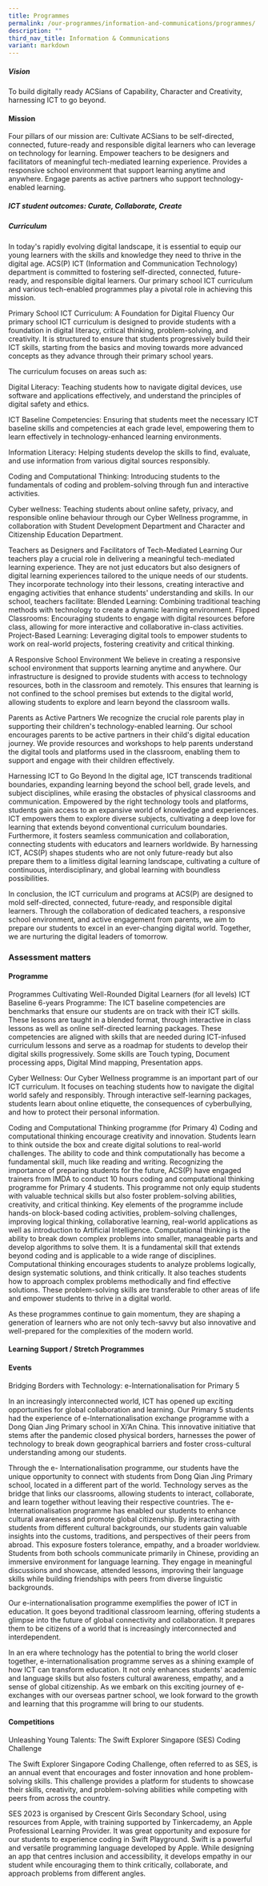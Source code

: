 ```yaml
---
title: Programmes
permalink: /our-programmes/information-and-communications/programmes/
description: ""
third_nav_title: Information & Communications
variant: markdown
---
```

##### Vision

To build digitally ready ACSians of Capability, Character and Creativity, harnessing ICT to go beyond. 

#### Mission
Four pillars of our mission are: Cultivate ACSians to be self-directed, connected, future-ready and responsible digital learners who can leverage on technology for learning. Empower teachers to be designers and facilitators of meaningful tech-mediated learning experience. Provides a responsive school environment that support learning anytime and anywhere. Engage parents as active partners who support technology-enabled learning. 

##### ICT student outcomes: Curate, Collaborate, Create

##### Curriculum

In today's rapidly evolving digital landscape, it is essential to equip our young learners with the skills and knowledge they need to thrive in the digital age. ACS(P) ICT (Information and Communication Technology) department is committed to fostering self-directed, connected, future-ready, and responsible digital learners. Our primary school ICT curriculum and various tech-enabled programmes play a pivotal role in achieving this mission.

Primary School ICT Curriculum: A Foundation for Digital Fluency
Our primary school ICT curriculum is designed to provide students with a foundation in digital literacy, critical thinking, problem-solving, and creativity. It is structured to ensure that students progressively build their ICT skills, starting from the basics and moving towards more advanced concepts as they advance through their primary school years.

The curriculum focuses on areas such as:

Digital Literacy: Teaching students how to navigate digital devices, use software and applications effectively, and understand the principles of digital safety and ethics.

ICT Baseline Competencies: Ensuring that students meet the necessary ICT baseline skills and competencies at each grade level, empowering them to learn effectively in technology-enhanced learning environments.

Information Literacy: Helping students develop the skills to find, evaluate, and use information from various digital sources responsibly.

Coding and Computational Thinking: Introducing students to the fundamentals of coding and problem-solving through fun and interactive activities.

Cyber wellness: Teaching students about online safety, privacy, and responsible online behaviour through our Cyber Wellness programme, in collaboration with Student Development Department and Character and Citizenship Education Department.

Teachers as Designers and Facilitators of Tech-Mediated Learning
Our teachers play a crucial role in delivering a meaningful tech-mediated learning experience. They are not just educators but also designers of digital learning experiences tailored to the unique needs of our students. They incorporate technology into their lessons, creating interactive and engaging activities that enhance students' understanding and skills.
In our school, teachers facilitate:
Blended Learning: Combining traditional teaching methods with technology to create a dynamic learning environment.
Flipped Classrooms: Encouraging students to engage with digital resources before class, allowing for more interactive and collaborative in-class activities.
Project-Based Learning: Leveraging digital tools to empower students to work on real-world projects, fostering creativity and critical thinking.

A Responsive School Environment
We believe in creating a responsive school environment that supports learning anytime and anywhere. Our infrastructure is designed to provide students with access to technology resources, both in the classroom and remotely. This ensures that learning is not confined to the school premises but extends to the digital world, allowing students to explore and learn beyond the classroom walls.

Parents as Active Partners
We recognize the crucial role parents play in supporting their children's technology-enabled learning. Our school encourages parents to be active partners in their child's digital education journey. We provide resources and workshops to help parents understand the digital tools and platforms used in the classroom, enabling them to support and engage with their children effectively.

Harnessing ICT to Go Beyond
In the digital age, ICT transcends traditional boundaries, expanding learning beyond the school bell, grade levels, and subject disciplines, while erasing the obstacles of physical classrooms and communication. Empowered by the right technology tools and platforms, students gain access to an expansive world of knowledge and experiences. ICT empowers them to explore diverse subjects, cultivating a deep love for learning that extends beyond conventional curriculum boundaries. Furthermore, it fosters seamless communication and collaboration, connecting students with educators and learners worldwide. By harnessing ICT, ACS(P) shapes students who are not only future-ready but also prepare them to a limitless digital learning landscape, cultivating a culture of continuous, interdisciplinary, and global learning with boundless possibilities.


In conclusion, the ICT curriculum and programs at ACS(P) are designed to mold self-directed, connected, future-ready, and responsible digital learners. Through the collaboration of dedicated teachers, a responsive school environment, and active engagement from parents, we aim to prepare our students to excel in an ever-changing digital world. Together, we are nurturing the digital leaders of tomorrow.

### Assessment matters


#### Programme

Programmes Cultivating Well-Rounded Digital Learners (for all levels)
ICT Baseline 6-years Programme: The ICT baseline competencies are benchmarks that ensure our students are on track with their ICT skills. These lessons are taught in a blended format, through interactive in class lessons as well as online self-directed learning packages. These competencies are aligned with skills that are needed during ICT-infused curriculum lessons and serve as a roadmap for students to develop their digital skills progressively. Some skills are Touch typing, Document processing apps, Digital Mind mapping, Presentation apps.

Cyber Wellness: Our Cyber Wellness programme is an important part of our ICT curriculum. It focuses on teaching students how to navigate the digital world safely and responsibly. Through interactive self-learning packages, students learn about online etiquette, the consequences of cyberbullying, and how to protect their personal information.

Coding and Computational Thinking programme (for Primary 4) 
Coding and computational thinking encourage creativity and innovation.  Students learn to think outside the box and create digital solutions to real-world challenges. The ability to code and think computationally has become a fundamental skill, much like reading and writing. Recognizing the importance of preparing students for the future, ACS(P) have engaged trainers from IMDA to conduct 10 hours coding and computational thinking programme for Primary 4 students. This programme not only equip students with valuable technical skills but also foster problem-solving abilities, creativity, and critical thinking. Key elements of the programme include hands-on block-based coding activities, problem-solving challenges, improving logical thinking, collaborative learning, real-world applications as well as introduction to Artificial Intelligence. 
Computational thinking is the ability to break down complex problems into smaller, manageable parts and develop algorithms to solve them. It is a fundamental skill that extends beyond coding and is applicable to a wide range of disciplines. Computational thinking encourages students to analyze problems logically, design systematic solutions, and think critically. It also teaches students how to approach complex problems methodically and find effective solutions. These problem-solving skills are transferable to other areas of life and empower students to thrive in a digital world.

As these programmes continue to gain momentum, they are shaping a generation of learners who are not only tech-savvy but also innovative and well-prepared for the complexities of the modern world.

#### Learning Support / Stretch Programmes 


#### Events

Bridging Borders with Technology: e-Internationalisation for Primary 5

In an increasingly interconnected world, ICT has opened up exciting opportunities for global collaboration and learning. Our Primary 5 students had the experience of e-Internationalisation exchange programme with a Dong Qian Jing Primary school in Xi’An China. This innovative initiative that stems after the pandemic closed physical borders, harnesses the power of technology to break down geographical barriers and foster cross-cultural understanding among our students.

Through the e- Internationalisation programme, our students have the unique opportunity to connect with students from Dong Qian Jing Primary school, located in a different part of the world. Technology serves as the bridge that links our classrooms, allowing students to interact, collaborate, and learn together without leaving their respective countries. The e-Internationalisation programme has enabled our students to enhance cultural awareness and promote global citizenship. By interacting with students from different cultural backgrounds, our students gain valuable insights into the customs, traditions, and perspectives of their peers from abroad. This exposure fosters tolerance, empathy, and a broader worldview. Students from both schools communicate primarily in Chinese, providing an immersive environment for language learning. They engage in meaningful discussions and showcase, attended lessons, improving their language skills while building friendships with peers from diverse linguistic backgrounds.

Our e-internationalisation programme exemplifies the power of ICT in education. It goes beyond traditional classroom learning, offering students a glimpse into the future of global connectivity and collaboration. It prepares them to be citizens of a world that is increasingly interconnected and interdependent.

In an era where technology has the potential to bring the world closer together, e-internationalisation programme serves as a shining example of how ICT can transform education. It not only enhances students' academic and language skills but also fosters cultural awareness, empathy, and a sense of global citizenship. As we embark on this exciting journey of e-exchanges with our overseas partner school, we look forward to the growth and learning that this programme will bring to our students.

#### Competitions
 
Unleashing Young Talents: The Swift Explorer Singapore (SES) Coding Challenge

The Swift Explorer Singapore Coding Challenge, often referred to as SES, is an annual event that encourages and foster innovation and hone problem-solving skills. This challenge provides a platform for students to showcase their skills, creativity, and problem-solving abilities while competing with peers from across the country.

SES 2023 is organised by Crescent Girls Secondary School, using resources from Apple, with training supported by Tinkercademy, an Apple Professional Learning Provider. It was great opportunity and exposure for our students to experience coding in Swift Playground. Swift is a powerful and versatile programming language developed by Apple. While designing an app that centres inclusion and accessibility, it develops empathy in our student while encouraging them to think critically, collaborate, and approach problems from different angles.